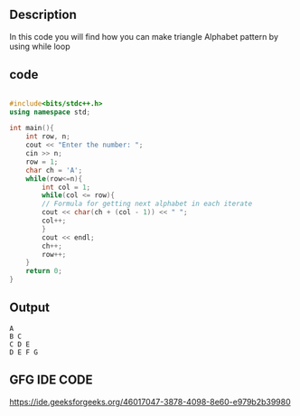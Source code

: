 ## Description
In this code you will find how you can make triangle Alphabet pattern by using while loop

## code 
```cpp

#include<bits/stdc++.h>
using namespace std;

int main(){
    int row, n;
    cout << "Enter the number: ";
    cin >> n;
    row = 1;
    char ch = 'A';
    while(row<=n){
        int col = 1;
        while(col <= row){
        // Formula for getting next alphabet in each iterate 
        cout << char(ch + (col - 1)) << " ";
        col++;
        }
        cout << endl;
        ch++;
        row++;
    }
    return 0;
}
```

## Output
```
A
B C 
C D E 
D E F G
```

## GFG IDE CODE
https://ide.geeksforgeeks.org/46017047-3878-4098-8e60-e979b2b39980